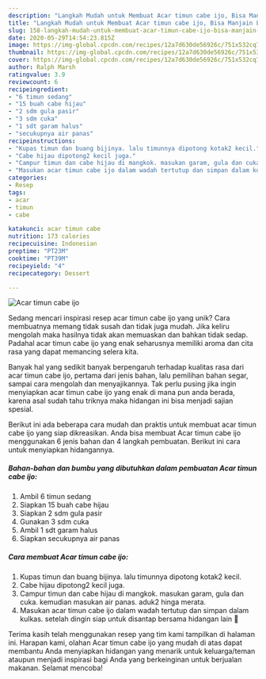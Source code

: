```yaml
---
description: "Langkah Mudah untuk Membuat Acar timun cabe ijo, Bisa Manjain Lidah"
title: "Langkah Mudah untuk Membuat Acar timun cabe ijo, Bisa Manjain Lidah"
slug: 158-langkah-mudah-untuk-membuat-acar-timun-cabe-ijo-bisa-manjain-lidah
date: 2020-05-29T14:54:23.815Z
image: https://img-global.cpcdn.com/recipes/12a7d630de56926c/751x532cq70/acar-timun-cabe-ijo-foto-resep-utama.jpg
thumbnail: https://img-global.cpcdn.com/recipes/12a7d630de56926c/751x532cq70/acar-timun-cabe-ijo-foto-resep-utama.jpg
cover: https://img-global.cpcdn.com/recipes/12a7d630de56926c/751x532cq70/acar-timun-cabe-ijo-foto-resep-utama.jpg
author: Ralph Marsh
ratingvalue: 3.9
reviewcount: 6
recipeingredient:
- "6 timun sedang"
- "15 buah cabe hijau"
- "2 sdm gula pasir"
- "3 sdm cuka"
- "1 sdt garam halus"
- "secukupnya air panas"
recipeinstructions:
- "Kupas timun dan buang bijinya. lalu timunnya dipotong kotak2 kecil."
- "Cabe hijau dipotong2 kecil juga."
- "Campur timun dan cabe hijau di mangkok. masukan garam, gula dan cuka. kemudian masukan air panas. aduk2 hinga merata."
- "Masukan acar timun cabe ijo dalam wadah tertutup dan simpan dalam kulkas. setelah dingin siap untuk disantap bersama hidangan lain 💛"
categories:
- Resep
tags:
- acar
- timun
- cabe

katakunci: acar timun cabe 
nutrition: 173 calories
recipecuisine: Indonesian
preptime: "PT23M"
cooktime: "PT39M"
recipeyield: "4"
recipecategory: Dessert

---
```



![Acar timun cabe ijo](https://img-global.cpcdn.com/recipes/12a7d630de56926c/751x532cq70/acar-timun-cabe-ijo-foto-resep-utama.jpg)

Sedang mencari inspirasi resep acar timun cabe ijo yang unik? Cara membuatnya memang tidak susah dan tidak juga mudah. Jika keliru mengolah maka hasilnya tidak akan memuaskan dan bahkan tidak sedap. Padahal acar timun cabe ijo yang enak seharusnya memiliki aroma dan cita rasa yang dapat memancing selera kita.

Banyak hal yang sedikit banyak berpengaruh terhadap kualitas rasa dari acar timun cabe ijo, pertama dari jenis bahan, lalu pemilihan bahan segar, sampai cara mengolah dan menyajikannya. Tak perlu pusing jika ingin menyiapkan acar timun cabe ijo yang enak di mana pun anda berada, karena asal sudah tahu triknya maka hidangan ini bisa menjadi sajian spesial.




Berikut ini ada beberapa cara mudah dan praktis untuk membuat acar timun cabe ijo yang siap dikreasikan. Anda bisa membuat Acar timun cabe ijo menggunakan 6 jenis bahan dan 4 langkah pembuatan. Berikut ini cara untuk menyiapkan hidangannya.

<!--inarticleads1-->

##### Bahan-bahan dan bumbu yang dibutuhkan dalam pembuatan Acar timun cabe ijo:

1. Ambil 6 timun sedang
1. Siapkan 15 buah cabe hijau
1. Siapkan 2 sdm gula pasir
1. Gunakan 3 sdm cuka
1. Ambil 1 sdt garam halus
1. Siapkan secukupnya air panas




<!--inarticleads2-->

##### Cara membuat Acar timun cabe ijo:

1. Kupas timun dan buang bijinya. lalu timunnya dipotong kotak2 kecil.
1. Cabe hijau dipotong2 kecil juga.
1. Campur timun dan cabe hijau di mangkok. masukan garam, gula dan cuka. kemudian masukan air panas. aduk2 hinga merata.
1. Masukan acar timun cabe ijo dalam wadah tertutup dan simpan dalam kulkas. setelah dingin siap untuk disantap bersama hidangan lain 💛




Terima kasih telah menggunakan resep yang tim kami tampilkan di halaman ini. Harapan kami, olahan Acar timun cabe ijo yang mudah di atas dapat membantu Anda menyiapkan hidangan yang menarik untuk keluarga/teman ataupun menjadi inspirasi bagi Anda yang berkeinginan untuk berjualan makanan. Selamat mencoba!
